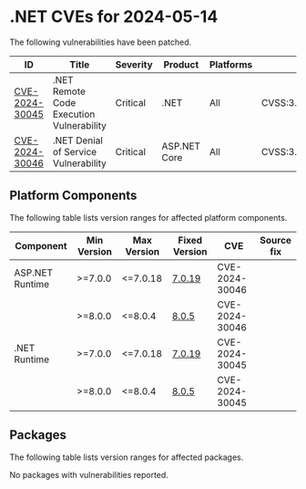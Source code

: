 # .NET CVEs for 2024-05-14

The following vulnerabilities have been patched.

| ID                | Title             | Severity      | Product       | Platforms     | CVSS                         |
| ----------------- | ----------------- | ------------- | ------------- | ------------- | ---------------------------- |
| [CVE-2024-30045][CVE-2024-30045] | .NET Remote Code Execution Vulnerability | Critical | .NET | All | CVSS:3.1/AV:N/AC:L/PR:N/UI:R/S:U/C:L/I:L/A:L/E:U/RL:O/RC:C |
| [CVE-2024-30046][CVE-2024-30046] | .NET Denial of Service Vulnerability | Critical | ASP.NET Core | All | CVSS:3.1/AV:N/AC:H/PR:N/UI:N/S:U/C:N/I:N/A:H/E:U/RL:O/RC:C |

## Platform Components

The following table lists version ranges for affected platform components.

| Component     | Min Version   | Max Version | Fixed Version | CVE     | Source fix |
| ------------- | ------------- | --------- | --------- | ------------- | -------- |
| ASP.NET Runtime | >=7.0.0     | <=7.0.18  | [7.0.19](https://github.com/dotnet/core/blob/main/release-notes/7.0/7.0.19/7.0.19.md) | CVE-2024-30046 |  |
|               | >=8.0.0       | <=8.0.4   | [8.0.5](https://github.com/dotnet/core/blob/main/release-notes/8.0/8.0.5/8.0.5.md) | CVE-2024-30046 |  |
| .NET Runtime  | >=7.0.0       | <=7.0.18  | [7.0.19](https://github.com/dotnet/core/blob/main/release-notes/7.0/7.0.19/7.0.19.md) | CVE-2024-30045 |  |
|               | >=8.0.0       | <=8.0.4   | [8.0.5](https://github.com/dotnet/core/blob/main/release-notes/8.0/8.0.5/8.0.5.md) | CVE-2024-30045 |  |

## Packages

The following table lists version ranges for affected packages.

No packages with vulnerabilities reported.

[CVE-2024-30045]: https://github.com/dotnet/runtime/security/advisories/GHSA-7fcr-8qw6-92fr
[CVE-2024-30046]: https://github.com/dotnet/aspnetcore/security/advisories/GHSA-hhc7-x9w4-cw47
